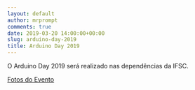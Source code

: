 ```yaml
---
layout: default
author: mrprompt
comments: true
date: 2019-03-20 14:00:00+00:00
slug: arduino-day-2019
title: Arduino Day 2019
---
```


O Arduino Day 2019 será realizado nas dependências da IFSC.


[Fotos do Evento](https://www.facebook.com/pg/ArduinoSC/photos/?tab=album&album_id=2442785685993225)
